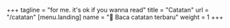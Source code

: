 +++
tagline = "for me. it's ok if you wanna read"
title = "Catatan"
url = "/catatan"
[menu.landing]
name = "📝&nbsp;Baca catatan terbaru"
weight = 1
+++
